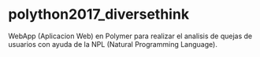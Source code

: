 # polython2017_diversethink
WebApp (Aplicacion Web)  en Polymer para realizar el analisis de quejas de usuarios con ayuda de la NPL (Natural Programming Language).
